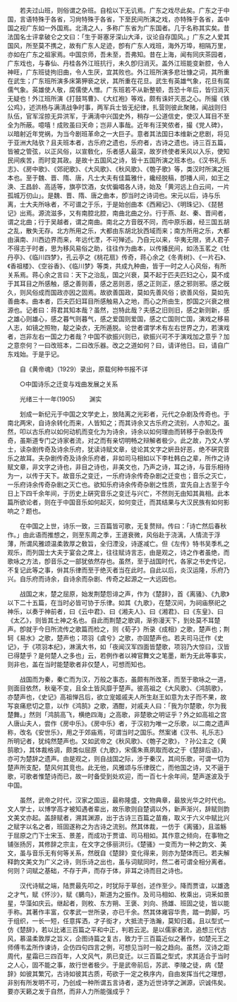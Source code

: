 <!-- { "loadSidebar": true } -->
　　若夫过山班，则俗谓之杂班。自桧以下无讥焉。广东之戏尽此矣。广东之于中国，言语特殊于各省，习尙特殊于各省，下至民间所演之戏，亦特殊于各省，盖中国之视广东如一外国焉。北淸之人，多称广东省为广东国者。几于名称其实矣。昔法国名士评拿破仑之文曰：「生于哥塞牙深山大泽，议论自存国风。」广东之人爱其国风，所至莫不携之，故有广东人足迹，卽有广东人戏班，海外万埠，相隔万里，亦如在广东之祖家焉。中国京师，吾未至，吾弗知。昔在上海，闻有同庆茶园者，广东戏也，与春仙、丹桂各外江班抗行，未久卽归消灭。盖外江班能变新腔，令人神旺，广东班徒拘旧曲，令人生厌，宜其败也。外江班所演多悲壮慷之词，其所重在武生；广东班所演多床第狎亵之状，其所重在花旦。武生有英雄气象，花旦有腐儒气象。英雄使人敬，腐儒使人憎。广东班若不从新整顿，吾恐十年后，皆归消灭无疑也！外江班所演《打鼓骂曹》、《大红袍》等戏，颇有诛奸灭恶之心。所撮《铁公鸡》，述洪杨与满淸战争时事，两军兵士皆无纪律，扎营则彼此聚赌，闻战则归队伍，官军淫掠无异洪军，于满淸中兴国史外，稍存一公道信史，使汉人耳目不至全为所蔽。噫嘻！成败虽曰天命；岂非人事哉。近年有汪笑侬者，撮《党人碑》，以暗射近年党祸，为当今剧班革命之一大巨子。意者其法国日本维新之悲剧，将见于亚洲大陆欤？且夫班本者，古乐府之遗也，乐府者，古诗之遗也。诗三百五篇，皆被之管弦，以正风俗，以宣敎化，乐者感人最深，故岁终使者釆风以入乐，使知民间疾苦，而时变其政。是故十五国风之诗，皆十五国所演之班本也。《汉书礼乐志》、《房中歌》、《郊祀歌》、《大风歌》、《秋风歌》、《匏子歌》等，类汉时所演之班本也。至于魏、晋、隋、唐，凡士大夫有佳篇雅什，纔经脱稿，卽播人间，如王之涣、王昌龄、高适等，旗亭饮酒，女优徧唱各人诗，始及「黄河远上白云间，一片孤城万仞山」。是魏、晋、隋、唐之曲本，卽当时之诗词也。宋元以后，诗与乐离，士大夫所咏者，不可谱之于乐，于是始创曲本《西厢记》、《明珠记》、《琵琶记》出焉。源流滋多，又有南腔北腔，南曲北曲之分。行于燕、赵、秦、晋间者，谓之北曲；行于吴越者，谓之南曲。南北之方音旣不同，而中原乐器，经三国五胡之乱，散失无存。北方所用之乐，大都由东胡北狄西域而来；南方所用之乐，大都由滇南、川西边界而来，年远代湮，不可殚述。乃自元以来，华夷无限，贤人君子不得志于时者，思为移风易俗之助，往往作为曲本，以传播民间，如汤玉茗之《牡丹亭》、《临川四梦》，孔云亭之《桃花扇》传奇，蒋心余之《冬靑树》、《一片石》、《香祖楼》、《空谷香》、《临川梦》等类，共成九种曲，皆于一时之人心风俗，有所关系焉。蒋心余之言曰：天下之治乱，国之兴衰，莫不起于匹夫匹妇之心，莫不成于其耳目之所感触，感之善则善，感之恶则恶，感之正则正，感之邪则邪。感之旣久，则风俗成而国政亦因之固焉。故欲善国政，莫如先善风俗；欲善风俗，莫如先善曲本。曲本者，匹夫匹妇耳目所感触易入之地，而心之所由生，卽国之兴衰之根源也。记者曰：蒋君其知本哉？虽然，岂特此哉？夫感之旧则旧，感之新则新，感之雄心则雄心，感之暮气则暮气，感之爱国则爱国，感之亡国则亡国，演戏之移易人志，如镜之照物，靛之染衣，无所遁脱。论世者谓学术有左右世界之力，若演戏者，岂非左右一国之力者哉？中国不欲振兴则已，欲振兴可不于演戏加之意乎？加之意奈何？一曰改班本，二曰改乐器。改之之道如何？曰，请详他日。曰，请自广东戏始。于是乎记。 

　　自《黄帝魂》（1929）录出，原载何种书报不详 

　　○中国诗乐之迁变与戏曲发展之关系 

　　光绪三十一年(1905) 
　　渊实 

　　划成一新纪元于中国之文学史上，放陆离之光彩者，元代之杂剧及传奇也。于南北两宋，自诗余转化而来，人皆知之；而其诗余又古乐府之流别，人亦知之。虽然，叩以古乐府以如何动机而变化为为诗余，诗余以如何理由而转移于杂剧及传奇，虽斯道专门之诗家者流，对之而有亲切明畅之辩解者极少。此之故，乃文人学士，读杂剧传奇及诗余乐府，犹读诗赋文章，徒论其文字之姸丑好恶，绝不硏究音乐之故耳。夫杂剧传奇及诗余乐府者，非如司马相如以下李杜韩白之辈，所作之诗赋文章，非文字之诗也，非目之诗也，非美文也，乃声之诗，耳之诗，与音乐相待为一，以传于天下。故音乐之变迁，一乐府诗余传奇杂剧之迁变也；音乐之灭亡，一乐府诗余传奇杂剧之灭亡也。欲知乐府诗余传奇杂剧之性质，宜先自上古至于今日上下四千余年间，于历史上硏究音乐之变迁与兴亡，不然则无由知其眞相。此本篇所欲论者，则在于中国音乐如何起灭，如何变迁，而其结果与大汉民族有如何影响之？题也。 

　　在中国之上世，诗乐一致，三百篇皆可歌，无复赘辩。传曰：「诗亡然后春秋作。」由此语而推想之，则至东周之季，王道衰微，风俗赴于浇漓，人情流于浮薄，所谓风雅颂温柔敦厚之敎旨，全归湮没，诗遂减亡。但《左传》特书吴季札之观乐，而列国士大夫于宴会之席上，往往赋诗言志，由是观之，诗之作者虽绝，而歌咏之方法，卽音乐之一部犹依然存也。虽然，至于战国时代，各家之书史传记，不复记此等之事，倂其乐律而至于绝灭者当在此时。自此以后，炎汉运隆，乐府乃兴。自乐府而诗余，自诗余而杂剧、传奇之起源之一大远因也。 

　　战国之末，楚之屈原，始发荆楚怨诽之声，作为《楚辞》，首《离骚》、《九歌》以下二十五篇，在当时必皆可协于乐律。如其《九歌》，在楚汉间，为祠庙祭祀之神乐，以奏于神前者，曰《云中君》、曰《湘夫人》、曰《湘君》、曰《东皇》、曰《太乙》，则皆其土神之名也。自此而荆楚之歌调，渐弥漫天下，到处莫不耳楚声。卽就于今日所流传之歌篇而检之，则《荀子》所录《成相》之歌，楚声也；荆轲《易水》之歌，楚声也；项羽《虞兮》之歌，亦固楚声也。若夫司马迁作《史记》，于《项羽本纪》，淋漓大书，如「夜闻汉军四面皆楚歌，项羽乃大惊曰，汉皆已得楚乎？是何楚人之多也」云，若例作者以裨官舞文之笔墨，断为无此等事实，则非也，盖在当时能楚歌者非仅楚人，可想而知也。 

　　战国而为秦，秦亡而为汉，万般之事态，虽颇有所改革，而至于歌咏之一道，则面目依然，秋毫不变，且全土皆风靡于楚声。彼高祖之《大风歌》、《鸿鹄歌》，亦楚声也，《史记》高祖惮吕后，欲立宠姬戚夫人所生赵王如意为太子而不果，故写哀痛悲切之意，以作《鸿鹄》之歌，酒酣，对戚夫人曰：「我为尔楚歌，尔为我楚舞。」然则「鸿鹄高飞，横绝四海」之高歌，非楚歌之明证乎？外之如高祖之宫人唐山夫人，尝作《房中乐》。《房中乐》者，于汉初为唯一之乐歌，以二南之遗声称，改名《安世乐》，用之于郊庙焉，可谓当时之国乐。然案诸《汉书、礼乐志》所明记者，犹纯然楚声也。又如武帝之《秋风歌》、《匏子之歌》，？孙公主之《黄鹄歌》，其体裁格调，颇类似屈原《九歌》，宋儒朱熹夙取而收之于《楚辞后语》，亦可为楚辞之遗声。由是观之，则自战国之际，涉于秦汉，其间乐歌，可谓一切为楚声所支配，楚风何其竞也。此无他，风雅颂与乐律旣亡，而他国之诗，又不逼于歌，可歌者惟楚诗而已，故一时备受到处欢迎，而一百七十余年间，楚声遂波及于中国。 

　　虽然，武帝之时代，汉家之国运，最称隆盛，文物典章，最放光华之时代也。文人学士，以博学高才被知遇者辈出，故乐歌则自楚调以外，新声渐兴，辞赋则韵文美文亦起。盖辞赋者，溯其渊源，出于古诗三百篇之苗裔，取义于六义中赋比兴之赋字以名之者，班固遂称之为古诗之流别。然其体裁，一仿于《离骚》，且滥觞于屈原之门下士宋玉、景差，而成功于贾谊、司马相如。其作意之倾向，在事物之铺张扬厉，其修辞之宗主，在文字之侈丽洪衍。《楚骚》一变而为一种之韵文、美文，虽与音乐无有何等关系，然旣自《楚辞》变化得来，则亦为楚体而已。若夫解释韵文美文为广义之诗，则乐诗之出也，虽与词赋同时，然二者可谓全相分离者。何则？词赋之基础，不存于声，而存于体，非耳之诗而目之诗也。 

　　汉代诗赋之端，陆贾最先叩之，时犹际于草创，述作至少。降而贾谊，以雄逸之才气，赋《怀沙》，赋《鵩鸟》，斯道为之振作。及司马相如、枚乘出，词釆如景星，华藻如庆云。继起者，则枚、东方朔、王褒、刘向、扬雄、班固之徒，皆以能手称。其著作丰富，仅孝武一世所录，亦已千余。然其体雍容华贵，踏一韵脚，巧于组织，一长一短，任意挥洒，才子衒才，大抵流于浩瀚，莫知归着。且以型式一仿《楚辞》，若以比诸三百篇之平和中正，判若云泥。是以儒家者流，追想三代古风，慕温柔敦厚之旨义，企图诗篇之复古，致力于三百篇近似之著作，如楚元王之师傅韦孟所作谏诗，企仿四句四言之例，可想见当时一般之趋向。虽然，汉诗之距周代，星霜已三四百年，人文风气，夙已变迁。以三百篇之型式，求其适合于当时之人心，固不能之事，故行世者极少。于是武帝前后，苏武、李陵之徒，病《楚辞》如彼其繁冗，古诗如彼其古质，苟欲于一定之秩序内，自由发挥当代之理想，非别有所发明不可，乃创成一种所谓五言诗者，遂为近世诗学之渊源，识诚伟矣。要亦天籁之发于自然，而非人力所能强成乎？ 

